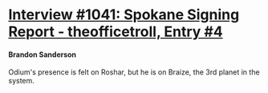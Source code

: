 # [Interview #1041: Spokane Signing Report - theofficetroll, Entry #4](https://www.theoryland.com/intvmain.php?i=1041#4)

#### Brandon Sanderson

Odium's presence is felt on Roshar, but he is on Braize, the 3rd planet in the system.

